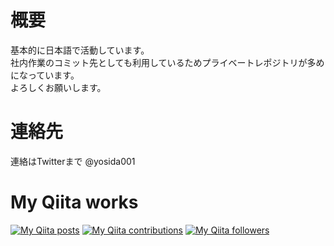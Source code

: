 # 概要
基本的に日本語で活動しています。\
社内作業のコミット先としても利用しているためプライベートレポジトリが多めになっています。\
よろしくお願いします。

# 連絡先
連絡はTwitterまで @yosida001

# My Qiita works
[![My Qiita posts](https://qiita-badge.apiapi.app/s/yosida001/posts.svg)](http://qiita.com/yosida001)
[![My Qiita contributions](https://qiita-badge.apiapi.app/s/yosida001/contributions.svg)](http://qiita.com/yosida001)
[![My Qiita followers](https://qiita-badge.apiapi.app/s/yosida001/followers.svg)](http://qiita.com/yosida001)
